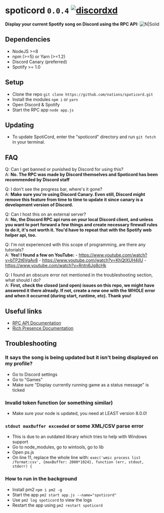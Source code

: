 # spoticord `0.0.4` [![discordxd](https://discordapp.com/api/guilds/297142682894073856/embed.png)](https://discord.gg/nations)
**Display your current Spotify song on Discord using the RPC API:**
![N|Solid](https://s.phineas.io/share/DiscordProfile-RR_50.png)

## Dependencies
  - NodeJS >=8
  - npm (>=5) or Yarn (>=1.2)
  - Discord Canary (preferred)
  - Spotify >= 1.0

## Setup

  - Clone the repo `git clone https://github.com/nations/spoticord.git`
  - Install the modules `npm i` or `yarn`
  - Open Discord & Spotify
  - Start the RPC app `node app.js`

## Updating
  - To update SpotiCord, enter the "spoticord" directory and run `git fetch` in your terminal.

## FAQ
  Q: Can I get banned or punished by Discord for using this?  
  A: **No. The RPC was made by Discord themselves and Spoticord has been recommended by Discord staff**

  Q: I don't see the progress bar, where's it gone?  
  A: **Make sure you're using Discord Canary. Even still, Discord might remove this feature from time to time to update it since canary is a development version of Discord.**

  Q: Can I host this on an external server?  
  A: **No, the Discord RPC api runs on your local Discord client, and unless you want to port forward a few things and create necessary firewall rules to do it, it's not worth it. You'd have to repeat that with the Spotify web helper api, too.**

  Q: I'm not experienced with this scope of programming, are there any tutorials?  
  A: **Yes! I found a few on YouTube:**
        - https://www.youtube.com/watch?v=bTP2t6VgAv8
        - https://www.youtube.com/watch?v=KhQtXUH4jlU
        - https://www.youtube.com/watch?v=Rntn6Jg8cHk


  Q: I found an obscure error not mentioned in the troubleshooting section, what should I do?  
  A: **First, check the closed (and open) issues on this repo, we might have answered it there already. If not, create a new one with the WHOLE error and when it occurred (during start, runtime, etc). Thank you!**

## Useful links

* [RPC API Documentation](https://discordapp.com/developers/docs/topics/rpc)
* [Rich Presence Documentation](https://discordapp.com/developers/docs/rich-presence/how-to)

## Troubleshooting
### It says the song is being updated but it isn't being displayed on my profile?
  - Go to Discord settings
  - Go to "Games"
  - Make sure "Display currently running game as a status message" is ticked

### Invalid token function (or something similar)
  - Make sure your node is updated, you need at LEAST version 8.0.0!

### `stdout maxBuffer exceeded` or some XML/CSV parse error
  - This is due to an outdated library which tries to help with Windows support
  - Go to node_modules, go to wintools, go to lib
  - Open ps.js
  - On line 11, replace the whole line with:
  `exec('wmic process list /format:csv', {maxBuffer: 2000*1024}, function (err, stdout, stderr) {`

### How to run in the background
  - Install pm2 `npm i pm2 -g`
  - Start the app `pm2 start app.js --name="spoticord"`
  - Use `pm2 log spoticord` to view the logs
  - Restart the app using `pm2 restart spoticord`

